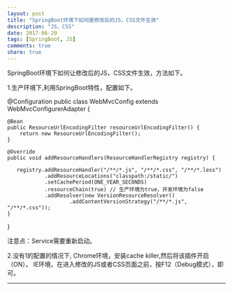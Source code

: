 ```yaml
---
layout: post
title: "SpringBoot环境下如何是修改后的JS，CSS文件生效"
description: "JS，CSS"
date: 2017-06-29
tags: [SpringBoot, JS]
comments: true
share: true
---
```


SpringBoot环境下如何让修改后的JS，CSS文件生效，方法如下。

1.生产环境下,利用SpringBoot特性，配置如下。

@Configuration
public class WebMvcConfig extends WebMvcConfigurerAdapter {


    @Bean
    public ResourceUrlEncodingFilter resourceUrlEncodingFilter() {
        return new ResourceUrlEncodingFilter();
    }

    @Override
    public void addResourceHandlers(ResourceHandlerRegistry registry) {

       registry.addResourceHandler("/**/*.js", "/**/*.css", "/**/*.less")
                .addResourceLocations("classpath:/static/")
                .setCachePeriod(ONE_YEAR_SECONDS)
                .resourceChain(true) // 生产环境为true，开发环境为false
                .addResolver(new VersionResourceResolver()
                        .addContentVersionStrategy("/**/*.js", "/**/*.css"));
	}
}

注意点：Service需要重新启动。


2.没有1的配置的情况下,
	Chrome环境，安装cache killer,然后将该插件开启（ON）。
	IE环境，在进入修改的JS或者CSS页面之前，按F12（Debug模式），即可。

---

